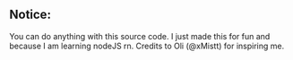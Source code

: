 ## Notice:
You can do anything with this source code.
I just made this for fun and because I am learning nodeJS rn.
Credits to Oli (@xMistt) for inspiring me.
